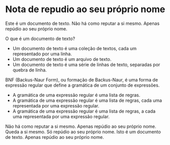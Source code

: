 Nota de repudio ao seu próprio nome
===================================

Este é um documento de texto. Não há como reputar a si mesmo. Apenas repúdio ao seu próprio nome.

O que é um documento de texto?

  * Um documento de texto é uma coleção de textos, cada um representado por uma linha.
  * Um documento de texto é um arquivo de texto.
  * Um documento de texto é uma série de linhas de texto, separadas por quebra de linha.

BNF (Backus-Naur Form), ou formação de Backus-Naur, é uma forma de expressão regular que define a gramática de um conjunto de expressões.

  * A gramática de uma expressão regular é uma lista de regras.
  * A gramática de uma expressão regular é uma lista de regras, cada uma representada por uma expressão regular.
  * A gramática de uma expressão regular é uma lista de regras, a cada uma representada por uma expressão regular.

Não há como reputar a si mesmo. Apenas repúdio ao seu próprio nome. Queda a si mesmo. Só repúdio ao seu próprio nome. Isto é um documento de texto. Apenas repúdio ao seu próprio nome.
